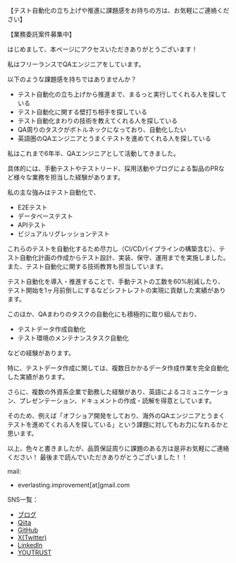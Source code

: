 【テスト自動化の立ち上げや推進に課題感をお持ちの方は、お気軽にご連絡ください】

【業務委託案件募集中】

はじめまして、本ページにアクセスいただきありがとうございます！

私はフリーランスでQAエンジニアをしています。

以下のような課題感を持ちではありませんか？
* テスト自動化の立ち上げから推進まで、まるっと実行してくれる人を探している
* テスト自動化に関する壁打ち相手を探している
* テスト自動化まわりの技術を教えてくれる人を探している
* QA周りのタスクがボトルネックになっており、自動化したい
* 英語圏のQAエンジニアとうまくテストを進めてくれる人を探している

私はこれまで6年半、QAエンジニアとして活動してきました。

具体的には、手動テストやテストリード、採用活動やブログによる製品のPRなど様々な業務を担当した経験があります。

私の主な強みはテスト自動化で、
* E2Eテスト
* データベーステスト
* APIテスト
* ビジュアルリグレッションテスト

これらのテストを自動化するため尽力し（CI/CDパイプラインの構築含む）、テスト自動化計画の作成からテスト設計、実装、保守、運用までを実施しました。また、テスト自動化に関する技術教育も担当しています。

テスト自動化を導入・推進することで、手動テストの工数を60%削減したり、テスト開始を1ヶ月前倒しにするなどシフトレフトの実現に貢献した実績があります。

このほか、QAまわりのタスクの自動化にも積極的に取り組んでおり、
* テストデータ作成自動化
* テスト環境のメンテナンスタスク自動化

などの経験があります。

特に、テストデータ作成に関しては、複数日かかるデータ作成作業を完全自動化した実績があります。

さらに、複数の外資系企業で勤務した経験があり、英語によるコミュニケーション、プレゼンテーション、ドキュメントの作成・読解を得意としています。

そのため、例えば「オフショア開発をしており、海外のQAエンジニアとうまくテストを進めてくれる人を探している」という課題に対してもお力になれるかと思います。

以上、色々と書きましたが、品質保証周りに課題のある方は是非お気軽にご連絡ください！
最後まで読んでいただきありがとうございました！！

mail:
* everlasting.improvement[at]gmail.com

SNS一覧：
* [ブログ](https://better-software-testing.hatenablog.com/)
* [Qiita](https://qiita.com/hideshis)
* [GitHub](https://github.com/everlasting-improvement)
* [X(Twitter)](https://twitter.com/hideshis_qa2)
* [LinkedIn](https://www.linkedin.com/in/hideshi-sakaguchi-ab7b871a3/)
* [YOUTRUST](https://youtrust.jp/users/hideshis)

